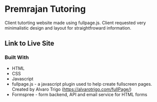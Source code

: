 # Premrajan Tutoring

Client tutorting website made using fullpage.js. Client requested very minimalistic design and layout for straightfroward information.

## Link to Live Site

### Built With

* HTML
* CSS
* Javascript
* fullpage.js - a javascript plugin used to help create fullscreen pages. Created by Alvaro Trigo (https://alvarotrigo.com/fullPage/)
* Formspree - form backend, API and email service for HTML forms
